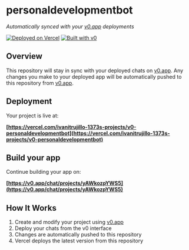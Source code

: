# personaldevelopmentbot

*Automatically synced with your [v0.app](https://v0.app) deployments*

[![Deployed on Vercel](https://img.shields.io/badge/Deployed%20on-Vercel-black?style=for-the-badge&logo=vercel)](https://vercel.com/ivanitrujillo-1373s-projects/v0-personaldevelopmentbot)
[![Built with v0](https://img.shields.io/badge/Built%20with-v0.app-black?style=for-the-badge)](https://v0.app/chat/projects/yAWkozpYWS5)

## Overview

This repository will stay in sync with your deployed chats on [v0.app](https://v0.app).
Any changes you make to your deployed app will be automatically pushed to this repository from [v0.app](https://v0.app).

## Deployment

Your project is live at:

**[https://vercel.com/ivanitrujillo-1373s-projects/v0-personaldevelopmentbot](https://vercel.com/ivanitrujillo-1373s-projects/v0-personaldevelopmentbot)**

## Build your app

Continue building your app on:

**[https://v0.app/chat/projects/yAWkozpYWS5](https://v0.app/chat/projects/yAWkozpYWS5)**

## How It Works

1. Create and modify your project using [v0.app](https://v0.app)
2. Deploy your chats from the v0 interface
3. Changes are automatically pushed to this repository
4. Vercel deploys the latest version from this repository